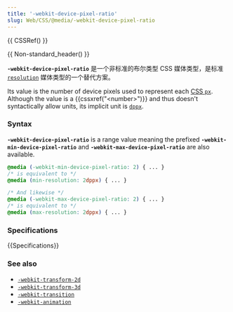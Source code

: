 ```yaml
---
title: '-webkit-device-pixel-ratio'
slug: Web/CSS/@media/-webkit-device-pixel-ratio
---
```

{{ CSSRef() }}

{{ Non-standard_header() }}

**`-webkit-device-pixel-ratio`** 是一个非标准的布尔类型 CSS 媒体类型，是标准 [`resolution`](/zh-CN/docs/Web/CSS/@media/resolution) 媒体类型的一个替代方案。

Its value is the number of device pixels used to represent each [CSS `px`](/zh-CN/docs/Web/CSS/length#Absolute_length_units). Although the value is a {{cssxref("&lt;number&gt;")}} and thus doesn't syntactically allow units, its implicit unit is [`dppx`](/zh-CN/docs/Web/CSS/resolution#dppx).

### Syntax

**`-webkit-device-pixel-ratio`** is a range value meaning the prefixed **`-webkit-min-device-pixel-ratio`** and **`-webkit-max-device-pixel-ratio`** are also available.

```css
@media (-webkit-min-device-pixel-ratio: 2) { ... }
/* is equivalent to */
@media (min-resolution: 2dppx) { ... }

/* And likewise */
@media (-webkit-max-device-pixel-ratio: 2) { ... }
/* is equivalent to */
@media (max-resolution: 2dppx) { ... }
```

### Specifications

{{Specifications}}

### See also

- [`-webkit-transform-2d`](/zh-CN/docs/Web/CSS/@media/-webkit-transform-2d)
- [`-webkit-transform-3d`](/zh-CN/docs/Web/CSS/@media/-webkit-transform-3d)
- [`-webkit-transition`](/zh-CN/docs/Web/CSS/@media/-webkit-transition)
- [`-webkit-animation`](/zh-CN/docs/Web/CSS/@media/-webkit-animation)
